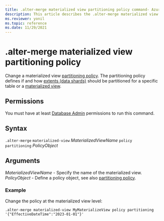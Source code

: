 ```yaml
---
title: .alter-merge materialized view partitioning policy command- Azure Data Explorer
description: This article describes the .alter-merge materialized view partitioning policy command in Azure Data Explorer.
ms.reviewer: yonil
ms.topic: reference
ms.date: 11/29/2021
---
```

# .alter-merge materialized view partitioning policy

Change a materialized view [partitioning policy](partitioningpolicy.md). The partitioning policy defines if and how [extents (data shards)](../management/extents-overview.md) should be partitioned for a specific table or a [materialized view](materialized-views/materialized-view-overview.md).

## Permissions

You must have at least [Database Admin](access-control/role-based-access-control.md) permissions to run this command.

## Syntax

`.alter-merge` `materialized-view` *MaterializedViewName* `policy` `partitioning` *PolicyObject*

## Arguments

*MaterializedViewName* - Specify the name of the materialized view.
*PolicyObject* - Define a policy object, see also [partitioning policy](partitioningpolicy.md).

### Example

Change the policy at the materialized view level:

```kusto
.alter-merge materialized-view MyMaterializeView policy partitioning '{"EffectiveDateTime":"2023-01-01"}'
```
